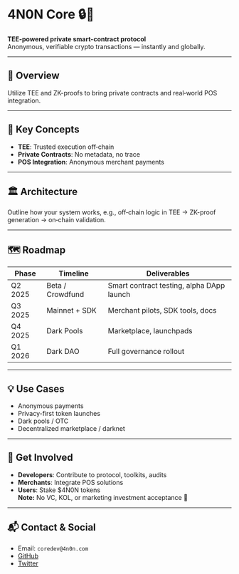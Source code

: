 # 4N0N Core 🔒🧠

**TEE‑powered private smart-contract protocol**  
Anonymous, verifiable crypto transactions — instantly and globally.

---

## 🚀 Overview
Utilize TEE and ZK-proofs to bring private contracts and real‑world POS integration.

---

## 🧩 Key Concepts
- **TEE**: Trusted execution off‑chain  
- **Private Contracts**: No metadata, no trace  
- **POS Integration**: Anonymous merchant payments

---

## 🏛 Architecture
Outline how your system works, e.g., off‑chain logic in TEE → ZK-proof generation → on‑chain validation.

---

## 🗺 Roadmap
| Phase      | Timeline       | Deliverables                             |
|------------|----------------|------------------------------------------|
| Q2 2025    | Beta / Crowdfund | Smart contract testing, alpha DApp launch |
| Q3 2025    | Mainnet + SDK    | Merchant pilots, SDK tools, docs       |
| Q4 2025    | Dark Pools       | Marketplace, launchpads                |
| Q1 2026    | Dark DAO         | Full governance rollout                |

---

## 💡 Use Cases
- Anonymous payments  
- Privacy-first token launches  
- Dark pools / OTC  
- Decentralized marketplace / darknet

---

## 👥 Get Involved
- **Developers**: Contribute to protocol, toolkits, audits  
- **Merchants**: Integrate POS solutions  
- **Users**: Stake $4N0N tokens  
**Note:** No VC, KOL, or marketing investment acceptance 🚫

---

## 📬 Contact & Social
- Email: `coredev@4n0n.com`  
- [GitHub](https://github.com/4n0nglobal/4n0n-core)  
- [Twitter](https://x.com/4n0njp)
